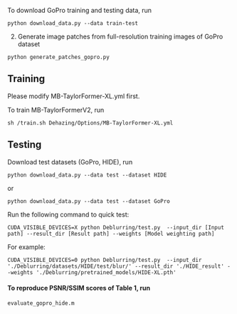 To download GoPro training and testing data, run
```
python download_data.py --data train-test
```

2. Generate image patches from full-resolution training images of GoPro dataset
```
python generate_patches_gopro.py 
```

## Training
Please modify MB-TaylorFormer-XL.yml first.

To train MB-TaylorFormerV2, run
```
sh /train.sh Dehazing/Options/MB-TaylorFormer-XL.yml
```

## Testing

Download test datasets (GoPro, HIDE), run 
```
python download_data.py --data test --dataset HIDE
```
or

```
python download_data.py --data test --dataset GoPro
```

Run the following command to quick test:

```shell
CUDA_VISIBLE_DEVICES=X python Deblurring/test.py  --input_dir [Input path] --result_dir [Result path] --weights [Model weighting path]
```

For example:

```
CUDA_VISIBLE_DEVICES=0 python Deblurring/test.py  --input_dir './Deblurring/datasets/HIDE/test/blur/' --result_dir './HIDE_result' --weights './Deblurring/pretrained_models/HIDE-XL.pth'
```

#### To reproduce PSNR/SSIM scores of Table 1, run

```
evaluate_gopro_hide.m 
```



